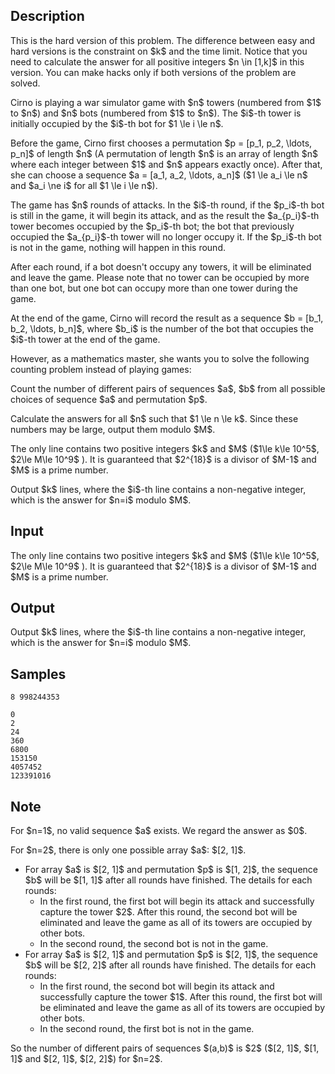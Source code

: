 ## Description

<div><p><span class="tex-font-style-bf">This is the hard version of this problem. The difference between easy and hard versions is the constraint on $k$ and the time limit. Notice that you need to calculate the answer for all positive integers $n \in [1,k]$ in this version. You can make hacks only if both versions of the problem are solved.</span></p><p>Cirno is playing a war simulator game with $n$ towers (numbered from $1$ to $n$) and $n$ bots (numbered from $1$ to $n$). The $i$-th tower is initially occupied by the $i$-th bot for $1 \le i \le n$.</p><p>Before the game, Cirno first chooses a permutation $p = [p_1, p_2, \ldots, p_n]$ of length $n$ (A permutation of length $n$ is an array of length $n$ where each integer between $1$ and $n$ appears exactly once). After that, she can choose a sequence $a = [a_1, a_2, \ldots, a_n]$ ($1 \le a_i \le n$ and $a_i \ne i$ for all $1 \le i \le n$).</p><p>The game has $n$ rounds of attacks. In the $i$-th round, if the $p_i$-th bot is still in the game, it will begin its attack, and as the result the $a_{p_i}$-th tower becomes occupied by the $p_i$-th bot; the bot that previously occupied the $a_{p_i}$-th tower will no longer occupy it. If the $p_i$-th bot is not in the game, nothing will happen in this round.</p><p>After each round, if a bot doesn't occupy any towers, it will be eliminated and leave the game. Please note that no tower can be occupied by more than one bot, but one bot can occupy more than one tower during the game.</p><p>At the end of the game, Cirno will record the result as a sequence $b = [b_1, b_2, \ldots, b_n]$, where $b_i$ is the number of the bot that occupies the $i$-th tower at the end of the game.</p><p>However, as a mathematics master, she wants you to solve the following counting problem instead of playing games:</p><p>Count the number of different pairs of sequences $a$, $b$ from all possible choices of sequence $a$ and permutation $p$.</p><p>Calculate the answers for all $n$ such that $1 \le n \le k$. Since these numbers may be large, output them modulo $M$.</p></div><div class="input-specification"><p>The only line contains two positive integers $k$ and $M$ ($1\le k\le 10^5$, $2\le M\le 10^9$ ). It is guaranteed that $2^{18}$ is a divisor of $M-1$ and $M$ is a prime number.</p></div><div class="output-specification"><p>Output $k$ lines, where the $i$-th line contains a non-negative integer, which is the answer for $n=i$ modulo $M$.</p></div>

## Input

<p>The only line contains two positive integers $k$ and $M$ ($1\le k\le 10^5$, $2\le M\le 10^9$ ). It is guaranteed that $2^{18}$ is a divisor of $M-1$ and $M$ is a prime number.</p>

## Output

<p>Output $k$ lines, where the $i$-th line contains a non-negative integer, which is the answer for $n=i$ modulo $M$.</p>

## Samples

```input1
8 998244353
```

```output1
0
2
24
360
6800
153150
4057452
123391016
```




## Note

<p>For $n=1$, no valid sequence $a$ exists. We regard the answer as $0$.</p><p>For $n=2$, there is only one possible array $a$: $[2, 1]$. </p><ul> <li> For array $a$ is $[2, 1]$ and permutation $p$ is $[1, 2]$, the sequence $b$ will be $[1, 1]$ after all rounds have finished. The details for each rounds: <ul> <li> In the first round, the first bot will begin its attack and successfully capture the tower $2$. After this round, the second bot will be eliminated and leave the game as all of its towers are occupied by other bots. </li><li> In the second round, the second bot is not in the game. </li></ul> </li><li> For array $a$ is $[2, 1]$ and permutation $p$ is $[2, 1]$, the sequence $b$ will be $[2, 2]$ after all rounds have finished. The details for each rounds: <ul> <li> In the first round, the second bot will begin its attack and successfully capture the tower $1$. After this round, the first bot will be eliminated and leave the game as all of its towers are occupied by other bots. </li><li> In the second round, the first bot is not in the game. </li></ul> </li></ul><p>So the number of different pairs of sequences $(a,b)$ is $2$ ($[2, 1]$, $[1, 1]$ and $[2, 1]$, $[2, 2]$) for $n=2$.</p>
